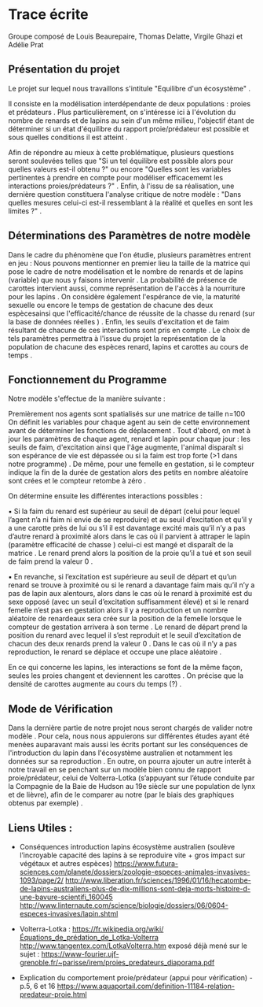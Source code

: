 # Trace écrite 

Groupe composé de Louis Beaurepaire, Thomas Delatte, Virgile Ghazi et Adélie Prat 

## Présentation du projet 

Le projet sur lequel nous travaillons s'intitule "Equilibre d'un écosystème" . 

Il consiste en la modélisation interdépendante de deux populations : proies et prédateurs . 
Plus particulièrement, on s'intéresse ici à l'évolution du nombre de renards et de lapins au sein 
d'un même milieu, l'objectif étant de déterminer si un état d'équilibre du rapport proie/prédateur 
est possible et sous quelles conditions il est atteint . 

Afin de répondre au mieux à cette problématique, plusieurs questions seront soulevées telles que 
"Si un tel équilibre est possible alors pour quelles valeurs est-il obtenu ?" ou encore "Quelles sont 
les variables pertinentes à prendre en compte pour modéliser efficacememt les interactions proies/prédateurs ?" .
Enfin, à l'issu de sa réalisation, une dernière question constituera l'analyse critique de notre modèle :
"Dans quelles mesures celui-ci est-il ressemblant à la réalité et quelles en sont les limites ?" . 

## Déterminations des Paramètres de notre modèle 

Dans le cadre du phénomène que l'on étudie, plusieurs paramètres entrent en jeu : 
Nous pouvons mentionner en premier lieu la taille de la matrice qui pose le cadre de notre modélisation 
et le nombre de renards et de lapins (variable) que nous y faisons intervenir .
La probabilité de présence de carottes intervient aussi, comme représentation de l'accès à la nourriture
pour les lapins .
On considère également l'espérance de vie, la maturité sexuelle ou encore le temps de gestation de chacune 
des deux espècesainsi que l'efficacité/chance de réussite de la chasse du renard (sur la base de données 
réelles ) . 
Enfin, les seuils d'excitation et de faim résultant de chacune de ces interactions sont pris en compte .
Le choix de tels paramètres permettra à l'issue du projet la représentation de la population de chacune
des espèces renard, lapins et carottes au cours de temps . 

## Fonctionnement du Programme 

Notre modèle s'effectue de la manière suivante :

Premièrement nos agents sont spatialisés sur une matrice de taille n=100 
On définit les variables pour chaque agent au sein de cette environnement avant de déterminer les fonctions 
de déplacement .
Tout d'abord, on met à jour les paramètres de chaque agent, renard et lapin pour chaque jour : les seuils
de faim, d'excitation ainsi que l'âge augmente, l'animal disparaît si son espérance de vie est dépassée ou 
si la faim est trop forte (>1 dans notre programme) . De même, pour une femelle en gestation, si le compteur 
indique la fin de la durée de gestation alors des petits en nombre aléatoire sont crées et le compteur retombe 
à zéro .

On détermine ensuite les différentes interactions possibles :

▪	Si la faim du renard est supérieur au seuil de départ (celui pour lequel l’agent n’a ni faim ni envie de se 
 reproduire) et au seuil d’excitation et qu’il y a une carotte près de lui ou s’il il est davantage excité mais 
 qu’il n’y a pas d’autre renard à proximité  alors dans le cas où il parvient à attraper le lapin (paramètre efficacité
 de chasse ) celui-ci est mangé et disparaît de la matrice . Le renard prend alors la position de la proie qu’il a tué
 et son seuil de faim prend la valeur 0 .   


▪	En revanche, si l’excitation est supérieure au seuil de départ et qu’un renard se trouve à proximité ou si le renard
  a davantage faim mais qu’il n’y a pas de lapin aux alentours, alors dans le cas où le renard à proximité est du sexe opposé
  (avec un seuil d’excitation suffisamment élevé) et si le renard femelle n’est pas en gestation alors il y a reproduction 
  et un nombre aléatoire de renardeaux sera crée sur la position de la femelle lorsque le compteur de gestation arrivera à 
  son terme . Le renard de départ prend la position du renard avec lequel il s’est reproduit et le seuil d’excitation de 
  chacun des deux renards prend la valeur 0 . Dans le cas où il n’y a pas reproduction, le renard se déplace et occupe une 
  place aléatoire .  
  
  En ce qui concerne les lapins, les interactions se font de la même façon, seules les proies changent et deviennent les 
  carottes . On précise que la densité de carottes augmente au cours du temps  (?) . 
  
## Mode de Vérification 

Dans la dernière partie de notre projet nous seront chargés de valider notre modèle . Pour cela, nous nous appuierons sur 
différentes études ayant été menées auparavant mais aussi les écrits portant sur les conséquences de l'introduction du lapin
dans l'écosystème australien et notamment les données sur sa reproduction . En outre, on pourra ajouter un autre interêt à 
notre travail en se penchant sur un modèle bien connu de rapport proie/prédateur, celui de Volterra-Lotka (s’appuyant sur 
l’étude conduite par la Compagnie de la Baie de Hudson au 19e siècle sur une population de lynx et de lièvre), afin de  le 
comparer au notre (par le biais des graphiques obtenus par exemple) .

## Liens Utiles : 

- Conséquences introduction lapins écosystème australien (soulève l’incroyable capacité des lapins à se reproduire vite + gros impact sur végétaux et autres espèces)
https://www.futura-sciences.com/planete/dossiers/zoologie-especes-animales-invasives-1093/page/2/
http://www.liberation.fr/sciences/1996/01/16/hecatombe-de-lapins-australiens-plus-de-dix-millions-sont-deja-morts-histoire-d-une-bavure-scientifi_160045
http://www.linternaute.com/science/biologie/dossiers/06/0604-especes-invasives/lapin.shtml

- Volterra-Lotka : 
https://fr.wikipedia.org/wiki/Équations_de_prédation_de_Lotka-Volterra
http://www.tangentex.com/LotkaVolterra.htm
exposé déjà mené sur le sujet : https://www-fourier.ujf-grenoble.fr/~parisse/irem/proies_predateurs_diaporama.pdf

- Explication du comportement proie/prédateur (appui pour vérification) - p.5, 6 et 16 
https://www.aquaportail.com/definition-11184-relation-predateur-proie.html





